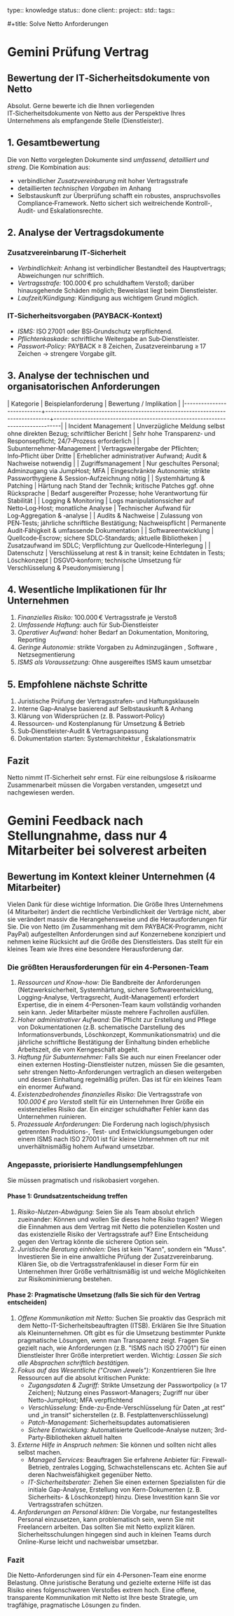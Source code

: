 type:: knowledge
status:: done
client:: 
project:: 
std:: 
tags:: 

#+title: Solve Netto Anforderungen
# Gemini Prüfung Vertrag
## Bewertung der IT‑Sicherheitsdokumente von Netto
Absolut. Gerne bewerte ich die Ihnen vorliegenden IT‑Sicherheitsdokumente von Netto aus der Perspektive Ihres Unternehmens als empfangende Stelle (Dienstleister).
## 1. Gesamtbewertung
Die von Netto vorgelegten Dokumente sind *umfassend, detailliert und streng*.
Die Kombination aus:
- verbindlicher *Zusatzvereinbarung* mit hoher Vertragsstrafe
- detaillierten *technischen Vorgaben* im Anhang
- Selbstauskunft zur Überprüfung
schafft ein robustes, anspruchsvolles Compliance‑Framework. Netto sichert sich weitreichende Kontroll-, Audit- und Eskalationsrechte.
## 2. Analyse der Vertragsdokumente
### Zusatzvereinbarung IT‑Sicherheit
- *Verbindlichkeit:* Anhang ist verbindlicher Bestandteil des Hauptvertrags; Abweichungen nur schriftlich.
- *Vertragsstrafe:* 100.000 € pro schuldhaftem Verstoß; darüber hinausgehende Schäden möglich; Beweislast liegt beim Dienstleister.
- *Laufzeit/Kündigung:* Kündigung aus wichtigem Grund möglich.
### IT‑Sicherheitsvorgaben (PAYBACK‑Kontext)
- *ISMS:* ISO 27001 oder BSI‑Grundschutz verpflichtend.
- *Pflichtenkaskade:* schriftliche Weitergabe an Sub‑Dienstleister.
- *Passwort‑Policy:* PAYBACK ≥ 8 Zeichen, Zusatzvereinbarung ≥ 17 Zeichen → strengere Vorgabe gilt.
## 3. Analyse der technischen und organisatorischen Anforderungen
| Kategorie                 | Beispielanforderung                                                           | Bewertung / Implikation                                                        |
|---------------------------+-------------------------------------------------------------------------------+--------------------------------------------------------------------------------|
| Incident Management       | Unverzügliche Meldung selbst ohne direkten Bezug; schriftlicher Bericht       | Sehr hohe Transparenz‑ und Responsepflicht; 24/7‑Prozess erforderlich          |
| Subunternehmer‑Management | Vertragsweitergabe der Pflichten; Info‑Pflicht über Dritte                    | Erheblicher administrativer Aufwand; Audit & Nachweise notwendig               |
| Zugriffsmanagement        | Nur geschultes Personal; Adminzugang via JumpHost; MFA                        | Eingeschränkte Autonomie; strikte Passworthygiene & Session‑Aufzeichnung nötig |
| Systemhärtung & Patching  | Härtung nach Stand der Technik; kritische Patches ggf. ohne Rücksprache       | Bedarf ausgereifter Prozesse; hohe Verantwortung für Stabilität                |
| Logging & Monitoring      | Logs manipulationssicher auf Netto‑Log‑Host; monatliche Analyse               | Technischer Aufwand für Log‑Aggregation & ‑analyse                             |
| Audits & Nachweise        | Zulassung von PEN‑Tests; jährliche schriftliche Bestätigung; Nachweispflicht  | Permanente Audit‑Fähigkeit & umfassende Dokumentation                          |
| Softwareentwicklung       | Quellcode‑Escrow; sichere SDLC‑Standards; aktuelle Bibliotheken               | Zusatzaufwand im SDLC; Verpflichtung zur Quellcode‑Hinterlegung                |
| Datenschutz               | Verschlüsselung at rest & in transit; keine Echtdaten in Tests; Löschkonzept  | DSGVO‑konform; technische Umsetzung für Verschlüsselung & Pseudonymisierung    |
## 4. Wesentliche Implikationen für Ihr Unternehmen
1. *Finanzielles Risiko:* 100.000 € Vertragsstrafe je Verstoß
2. *Umfassende Haftung:* auch für Sub‑Dienstleister
3. *Operativer Aufwand:* hoher Bedarf an Dokumentation, Monitoring, Reporting
4. *Geringe Autonomie:* strikte Vorgaben zu Adminzugängen , Software , Netzsegmentierung
5. *ISMS als Voraussetzung:* Ohne ausgereiftes ISMS kaum umsetzbar
## 5. Empfohlene nächste Schritte
1. Juristische Prüfung der Vertragsstrafen‑ und Haftungsklauseln
2. Interne Gap‑Analyse basierend auf Selbstauskunft & Anhang
3. Klärung von Widersprüchen (z. B. Passwort‑Policy)
4. Ressourcen‑ und Kostenplanung für Umsetzung & Betrieb
5. Sub‑Dienstleister‑Audit & Vertragsanpassung
6. Dokumentation starten: Systemarchitektur , Eskalationsmatrix
## Fazit
Netto nimmt IT‑Sicherheit sehr ernst. Für eine reibungslose & risikoarme Zusammenarbeit müssen die Vorgaben verstanden, umgesetzt und nachgewiesen werden.
# Gemini Feedback nach Stellungnahme, dass nur 4 Mitarbeiter bei solverest arbeiten
## Bewertung im Kontext kleiner Unternehmen (4 Mitarbeiter)
Vielen Dank für diese wichtige Information. Die Größe Ihres Unternehmens (4 Mitarbeiter) ändert die rechtliche Verbindlichkeit der Verträge nicht, aber sie verändert massiv die Herangehensweise und die Herausforderungen für Sie.
Die von Netto (im Zusammenhang mit dem PAYBACK-Programm, nicht PayPal) aufgestellten Anforderungen sind auf Konzernebene konzipiert und nehmen keine Rücksicht auf die Größe des Dienstleisters. Das stellt für ein kleines Team wie Ihres eine besondere Herausforderung dar.
### Die größten Herausforderungen für ein 4‑Personen‑Team
1. *Ressourcen und Know-how:* Die Bandbreite der Anforderungen (Netzwerksicherheit, Systemhärtung, sichere Softwareentwicklung, Logging-Analyse, Vertragsrecht, Audit-Management) erfordert Expertise, die in einem 4-Personen-Team kaum vollständig vorhanden sein kann. Jeder Mitarbeiter müsste mehrere Fachrollen ausfüllen.
2. *Hoher administrativer Aufwand:* Die Pflicht zur Erstellung und Pflege von Dokumentationen (z.B. schematische Darstellung des Informationsverbunds, Löschkonzept, Kommunikationsmatrix) und die jährliche schriftliche Bestätigung der Einhaltung binden erhebliche Arbeitszeit, die vom Kerngeschäft abgeht.
3. *Haftung für Subunternehmer:* Falls Sie auch nur einen Freelancer oder einen externen Hosting-Dienstleister nutzen, müssen Sie die gesamten, sehr strengen Netto-Anforderungen vertraglich an diesen weitergeben und dessen Einhaltung regelmäßig prüfen. Das ist für ein kleines Team ein enormer Aufwand.
4. *Existenzbedrohendes finanzielles Risiko:* Die Vertragsstrafe von *100.000 € pro Verstoß* stellt für ein Unternehmen Ihrer Größe ein existenzielles Risiko dar. Ein einziger schuldhafter Fehler kann das Unternehmen ruinieren.
5. *Prozessuale Anforderungen:* Die Forderung nach logisch/physisch getrennten Produktions-, Test- und Entwicklungsumgebungen oder einem ISMS nach ISO 27001 ist für kleine Unternehmen oft nur mit unverhältnismäßig hohem Aufwand umsetzbar.
### Angepasste, priorisierte Handlungsempfehlungen
Sie müssen pragmatisch und risikobasiert vorgehen.
#### Phase 1: Grundsatzentscheidung treffen
1. *Risiko-Nutzen-Abwägung:* Seien Sie als Team absolut ehrlich zueinander: Können und wollen Sie dieses hohe Risiko tragen? Wiegen die Einnahmen aus dem Vertrag mit Netto die potenziellen Kosten und das existenzielle Risiko der Vertragsstrafe auf? Eine Entscheidung gegen den Vertrag könnte die sicherere Option sein.
2. *Juristische Beratung einholen:* Dies ist kein "Kann", sondern ein "Muss". Investieren Sie in eine anwaltliche Prüfung der Zusatzvereinbarung. Klären Sie, ob die Vertragsstrafenklausel in dieser Form für ein Unternehmen Ihrer Größe verhältnismäßig ist und welche Möglichkeiten zur Risikominimierung bestehen.
#### Phase 2: Pragmatische Umsetzung (falls Sie sich für den Vertrag entscheiden)
1. *Offene Kommunikation mit Netto:* Suchen Sie proaktiv das Gespräch mit dem Netto-IT-Sicherheitsbeauftragten (ITSB). Erklären Sie Ihre Situation als Kleinunternehmen. Oft gibt es für die Umsetzung bestimmter Punkte pragmatische Lösungen, wenn man Transparenz zeigt.
   Fragen Sie gezielt nach, wie Anforderungen (z.B. "ISMS nach ISO 27001") für einen Dienstleister Ihrer Größe interpretiert werden. Wichtig: *Lassen Sie sich alle Absprachen schriftlich bestätigen.*
2. *Fokus auf das Wesentliche ("Crown Jewels"):* Konzentrieren Sie Ihre Ressourcen auf die absolut kritischen Punkte:
   - *Zugangsdaten & Zugriff:*
     Strikte Umsetzung der Passwortpolicy (≥ 17 Zeichen); Nutzung eines Passwort-Managers; Zugriff nur über Netto-JumpHost; MFA verpflichtend
   - *Verschlüsselung:*
     Ende-zu-Ende-Verschlüsselung für Daten „at rest“ und „in transit“ sicherstellen (z. B. Festplattenverschlüsselung)
   - *Patch-Management:*
     Sicherheitsupdates automatisieren
   - *Sichere Entwicklung:*
     Automatisierte Quellcode-Analyse nutzen; 3rd-Party-Bibliotheken aktuell halten
3. *Externe Hilfe in Anspruch nehmen:* Sie können und sollten nicht alles selbst machen.
   - *Managed Services:*
     Beauftragen Sie erfahrene Anbieter für: Firewall-Betrieb, zentrales Logging, Schwachstellenscans etc. Achten Sie auf deren Nachweisfähigkeit gegenüber Netto.
   - *IT-Sicherheitsberater:*
     Ziehen Sie einen externen Spezialisten für die initiale Gap-Analyse, Erstellung von Kern-Dokumenten (z. B. Sicherheits- & Löschkonzept) hinzu. Diese Investition kann Sie vor Vertragsstrafen schützen.
4. *Anforderungen an Personal klären:*
   Die Vorgabe, nur festangestelltes Personal einzusetzen, kann problematisch sein, wenn Sie mit Freelancern arbeiten. Das sollten Sie mit Netto explizit klären.
   Sicherheitsschulungen hingegen sind auch in kleinen Teams durch Online-Kurse leicht und nachweisbar umsetzbar.
### Fazit
Die Netto-Anforderungen sind für ein 4‑Personen‑Team eine enorme Belastung. Ohne juristische Beratung und gezielte externe Hilfe ist das Risiko eines folgenschweren Verstoßes extrem hoch. Eine offene, transparente Kommunikation mit Netto ist Ihre beste Strategie, um tragfähige, pragmatische Lösungen zu finden.